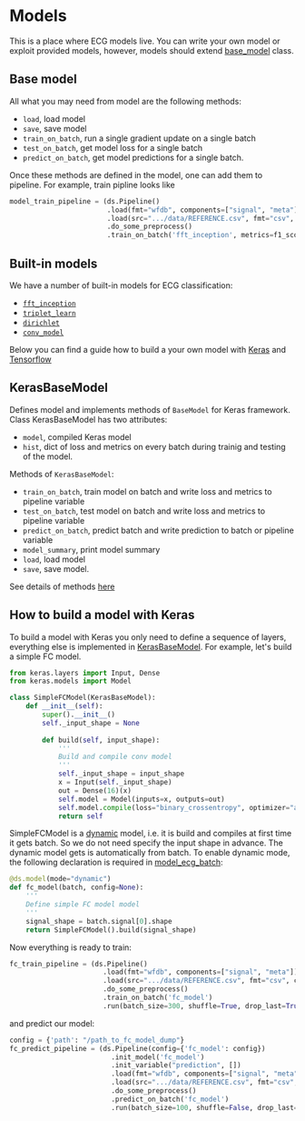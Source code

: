 # Models

This is a place where ECG models live. You can write your own model or exploit provided models, however,
models should extend [base_model]() class. 

## Base model
All what you may need from model are the following methods:

* ```load```, load model
* ```save```, save model
* ```train_on_batch```, run a single gradient update on a single batch
* ```test_on_batch```, get model loss for a single batch
* ```predict_on_batch```, get model predictions for a single batch.

Once these methods are defined in the model, one can add them to pipeline.
For example, train pipline looks like

```python
model_train_pipeline = (ds.Pipeline()
                        .load(fmt="wfdb", components=["signal", "meta"])
                        .load(src=".../data/REFERENCE.csv", fmt="csv", components="target")
                        .do_some_preprocess()
                        .train_on_batch('fft_inception', metrics=f1_score, average='macro'))
```

## Built-in models
We have a number of built-in models for ECG classification:
* [```fft_inception```](fft_model.md)
* [```triplet_learn```](triplet_model.md)
* [```dirichlet```](dirichlet_model.md)
* [```conv_model```](conv_model.md)

Below you can find a guide how to build a your own model with [Keras]() and [Tensorflow]()

## KerasBaseModel
Defines model and implements methods of ```BaseModel``` for Keras framework. 
Class KerasBaseModel has two attributes:
* ```model```, compiled Keras model
* ```hist```, dict of loss and metrics on every batch during trainig and testing of the model.

Methods of ```KerasBaseModel```:
* ```train_on_batch```, train model on batch and write loss and metrics to pipeline variable
* ```test_on_batch```, test model on batch and write loss and metrics to pipeline variable
* ```predict_on_batch```, predict batch and write prediction to batch or pipeline variable
* ```model_summary```, print model summary
* ```load```, load model
* ```save```, save model.

See details of methods [here]()

## How to build a model with Keras

To build a model with Keras you only need to define a sequence of layers, everything else is implemented in [KerasBaseModel]().
For example, let's build a simple FC model. 
```python
from keras.layers import Input, Dense
from keras.models import Model

class SimpleFCModel(KerasBaseModel):
    def __init__(self):
        super().__init__()
        self._input_shape = None
        
        def build(self, input_shape):
            '''
            Build and compile conv model
            '''
            self._input_shape = input_shape
            x = Input(self._input_shape)
            out = Dense(16)(x)
            self.model = Model(inputs=x, outputs=out)
            self.model.compile(loss="binary_crossentropy", optimizer="adam")
            return self
```
SimpleFCModel is a [dynamic]() model, i.e. it is build and compiles at first time it gets batch. So we do not need specify the input shape in advance. The dynamic model gets is automatically from batch. To enable dynamic mode, the following declaration is required in [model_ecg_batch]():

```python
@ds.model(mode="dynamic")
def fc_model(batch, config=None):
    '''
    Define simple FC model model
    '''
    signal_shape = batch.signal[0].shape
    return SimpleFCModel().build(signal_shape)
```

Now everything is ready to train:
```python
fc_train_pipeline = (ds.Pipeline()
                       .load(fmt="wfdb", components=["signal", "meta"])
                       .load(src=".../data/REFERENCE.csv", fmt="csv", components="target")
                       .do_some_preprocess()
                       .train_on_batch('fc_model')
                       .run(batch_size=300, shuffle=True, drop_last=True, n_epochs=50))
```
and predict our model:
```python
config = {'path': "/path_to_fc_model_dump"}
fc_predict_pipeline = (ds.Pipeline(config={'fc_model': config})
                         .init_model('fc_model')
                         .init_variable("prediction", [])
                         .load(fmt="wfdb", components=["signal", "meta"])
                         .load(src=".../data/REFERENCE.csv", fmt="csv", components="target")
                         .do_some_preprocess()
                         .predict_on_batch('fc_model')
                         .run(batch_size=100, shuffle=False, drop_last=False, n_epochs=1))
```